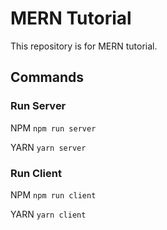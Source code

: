 # MERN Tutorial

This repository is for MERN tutorial.

## Commands

### Run Server

NPM `npm run server`

YARN `yarn server`

### Run Client

NPM `npm run client`

YARN `yarn client`